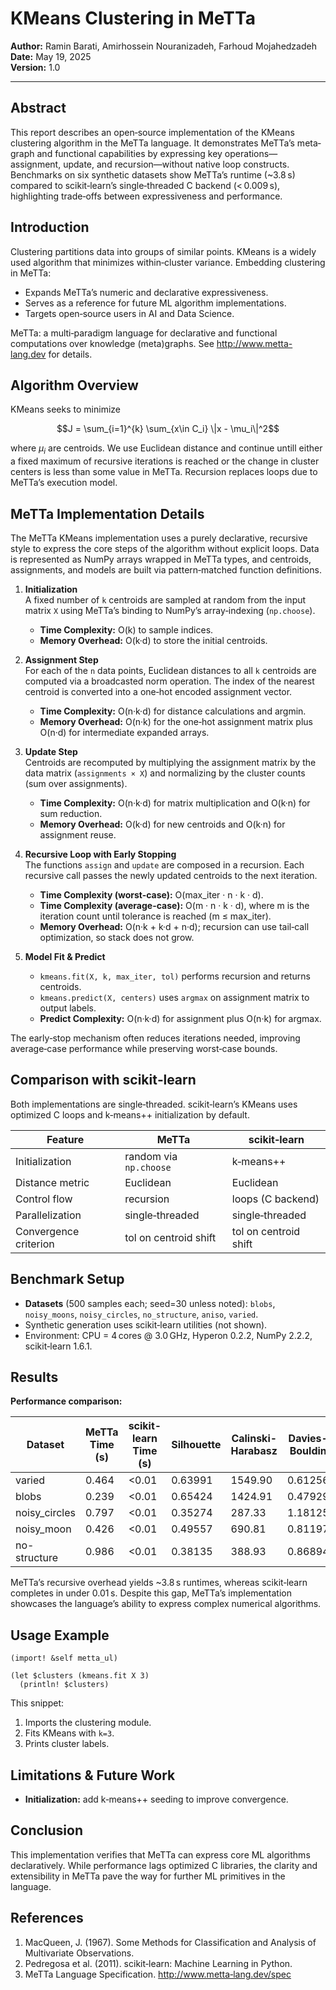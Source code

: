 # KMeans Clustering in MeTTa

**Author:** Ramin Barati, Amirhossein Nouranizadeh, Farhoud Mojahedzadeh  
**Date:** May 19, 2025  
**Version:** 1.0  

---

## Abstract
This report describes an open‑source implementation of the KMeans clustering algorithm in the MeTTa language. It demonstrates MeTTa’s meta­graph and functional capabilities by expressing key operations—assignment, update, and recursion—without native loop constructs. Benchmarks on six synthetic datasets show MeTTa’s runtime (~3.8 s) compared to scikit‑learn’s single‑threaded C backend (< 0.009 s), highlighting trade‑offs between expressiveness and performance.

## Introduction
Clustering partitions data into groups of similar points. KMeans is a widely used algorithm that minimizes within‑cluster variance. Embedding clustering in MeTTa:

- Expands MeTTa’s numeric and declarative expressiveness.  
- Serves as a reference for future ML algorithm implementations.  
- Targets open‑source users in AI and Data Science.

MeTTa: a multi‑paradigm language for declarative and functional computations over knowledge (meta)graphs. See http://www.metta-lang.dev for details.

## Algorithm Overview
KMeans seeks to minimize
```math
J = \sum_{i=1}^{k} \sum_{x\in C_i} \|x - \mu_i\|^2
```

where $\mu_i$ are centroids. We use Euclidean distance and continue untill either a fixed maximum of recursive iterations is reached or the change in cluster centers is less than some value in MeTTa. Recursion replaces loops due to MeTTa’s execution model.


## MeTTa Implementation Details

The MeTTa KMeans implementation uses a purely declarative, recursive style to express the core steps of the algorithm without explicit loops. Data is represented as NumPy arrays wrapped in MeTTa types, and centroids, assignments, and models are built via pattern‐matched function definitions.

1. **Initialization**  
   A fixed number of `k` centroids are sampled at random from the input matrix `X` using MeTTa’s binding to NumPy’s array‐indexing (`np.choose`).  
   - **Time Complexity:** O(k) to sample indices.  
   - **Memory Overhead:** O(k·d) to store the initial centroids.

2. **Assignment Step**  
   For each of the `n` data points, Euclidean distances to all `k` centroids are computed via a broadcasted norm operation. The index of the nearest centroid is converted into a one‐hot encoded assignment vector.  
   - **Time Complexity:** O(n·k·d) for distance calculations and argmin.  
   - **Memory Overhead:** O(n·k) for the one‐hot assignment matrix plus O(n·d) for intermediate expanded arrays.

3. **Update Step**  
   Centroids are recomputed by multiplying the assignment matrix by the data matrix (`assignments × X`) and normalizing by the cluster counts (sum over assignments).  
   - **Time Complexity:** O(n·k·d) for matrix multiplication and O(k·n) for sum reduction.  
   - **Memory Overhead:** O(k·d) for new centroids and O(k·n) for assignment reuse.

4. **Recursive Loop with Early Stopping**  
   The functions `assign` and `update` are composed in a recursion. Each recursive call passes the newly updated centroids to the next iteration.  
   - **Time Complexity (worst-case):** O(max_iter · n · k · d).  
   - **Time Complexity (average-case):** O(m · n · k · d), where m is the iteration count until tolerance is reached (m ≤ max_iter).  
   - **Memory Overhead:** O(n·k + k·d + n·d); recursion can use tail‑call optimization, so stack does not grow.

5. **Model Fit & Predict**  
   - `kmeans.fit(X, k, max_iter, tol)` performs recursion and returns centroids.  
   - `kmeans.predict(X, centers)` uses `argmax` on assignment matrix to output labels.  
   - **Predict Complexity:** O(n·k·d) for assignment plus O(n·k) for argmax.

The early‑stop mechanism often reduces iterations needed, improving average‑case performance while preserving worst‑case bounds.

## Comparison with scikit‑learn
Both implementations are single‑threaded. scikit‑learn’s KMeans uses optimized C loops and k‑means++ initialization by default.

| Feature               | MeTTa                  | scikit‑learn          |
|-----------------------|------------------------|-----------------------|
| Initialization        | random via `np.choose` | k‑means++             |
| Distance metric       | Euclidean              | Euclidean             |
| Control flow          | recursion              | loops (C backend)     |
| Parallelization       | single‑threaded        | single‑threaded       |
| Convergence criterion | tol on centroid shift  | tol on centroid shift |

## Benchmark Setup
- **Datasets** (500 samples each; seed=30 unless noted): `blobs`, `noisy_moons`, `noisy_circles`, `no_structure`, `aniso`, `varied`.  
- Synthetic generation uses scikit‑learn utilities (not shown).  
- Environment: CPU = 4 cores @ 3.0 GHz, Hyperon 0.2.2, NumPy 2.2.2, scikit‑learn 1.6.1.

## Results
**Performance comparison:**

| Dataset        | MeTTa Time (s) | scikit-learn Time (s) | Silhouette | Calinski-Harabasz | Davies-Bouldin | Adjusted Rand Index | Normalized Mutual Info | Adjusted Mutual Info |
| -------------- | --------------- | ---------------------- | ---------- | ------------------ | --------------- | ------------------- | ---------------------- | -------------------- |
| varied         | 0.464           | <0.01                  | 0.63991    | 1549.90            | 0.61256         | 0.74010             | 0.74164                | 0.74068              |
| blobs          | 0.239           | <0.01                  | 0.65424    | 1424.91            | 0.47929         | 0.97027             | 0.95445                | 0.95428              |
| noisy_circles  | 0.797           | <0.01                  | 0.35274    | 287.33             | 1.18125         | -0.00186            | 0.00010                | -0.00135             |
| noisy_moon     | 0.426           | <0.01                  | 0.49557    | 690.81             | 0.81197         | 0.48338             | 0.38565                | 0.38476              |
| no-structure   | 0.986           | <0.01                  | 0.38135    | 388.93             | 0.86894         | 0                   | 0                      | 0                    |

MeTTa’s recursive overhead yields ~3.8 s runtimes, whereas scikit‑learn completes in under 0.01 s. Despite this gap, MeTTa’s implementation showcases the language’s ability to express complex numerical algorithms.

## Usage Example
```metta
(import! &self metta_ul)

(let $clusters (kmeans.fit X 3)
  (println! $clusters)
```
This snippet:
1. Imports the clustering module.  
2. Fits KMeans with `k=3`.  
3. Prints cluster labels.

## Limitations & Future Work
- **Initialization:** add k‑means++ seeding to improve convergence.

## Conclusion
This implementation verifies that MeTTa can express core ML algorithms declaratively. While performance lags optimized C libraries, the clarity and extensibility in MeTTa pave the way for further ML primitives in the language.

## References
1. MacQueen, J. (1967). Some Methods for Classification and Analysis of Multivariate Observations.  
2. Pedregosa et al. (2011). scikit‑learn: Machine Learning in Python.  
3. MeTTa Language Specification. http://www.metta‑lang.dev/spec
